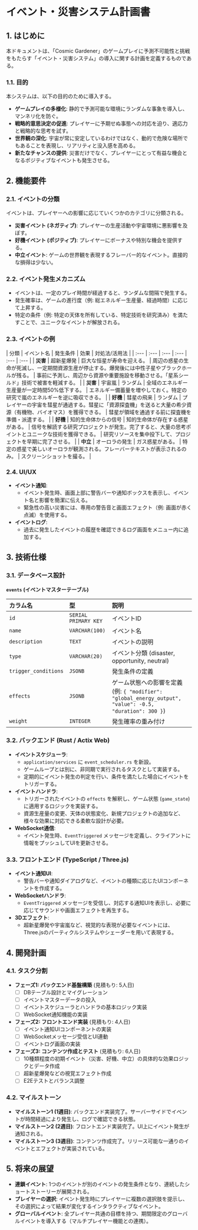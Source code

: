 # イベント・災害システム計画書

## 1. はじめに

本ドキュメントは、「Cosmic Gardener」のゲームプレイに予測不可能性と挑戦をもたらす「イベント・災害システム」の導入に関する計画を定義するものである。

### 1.1. 目的

本システムは、以下の目的のために導入する。

-   **ゲームプレイの多様化**: 静的で予測可能な環境にランダムな事象を導入し、マンネリ化を防ぐ。
-   **戦略的意思決定の促進**: プレイヤーに予期せぬ事態への対応を迫り、適応力と戦略的な思考を試す。
-   **世界観の深化**: 宇宙が常に安定しているわけではなく、動的で危険な場所でもあることを表現し、リアリティと没入感を高める。
-   **新たなチャンスの提供**: 災害だけでなく、プレイヤーにとって有益な機会となるポジティブなイベントも発生させる。

## 2. 機能要件

### 2.1. イベントの分類

イベントは、プレイヤーへの影響に応じていくつかのカテゴリに分類される。

-   **災害イベント (ネガティブ)**: プレイヤーの生産活動や宇宙環境に悪影響を及ぼす。
-   **好機イベント (ポジティブ)**: プレイヤーにボーナスや特別な機会を提供する。
-   **中立イベント**: ゲームの世界観を表現するフレーバー的なイベント。直接的な損得は少ない。

### 2.2. イベント発生メカニズム

-   イベントは、一定のプレイ時間が経過すると、ランダムな間隔で発生する。
-   発生確率は、ゲームの進行度（例: 総エネルギー生産量、経過時間）に応じて上昇する。
-   特定の条件（例: 特定の天体を所有している、特定技術を研究済み）を満たすことで、ユニークなイベントが解放される。

### 2.3. イベントの例

| 分類 | イベント名 | 発生条件 | 効果 | 対処法/活用法 |
| :--- | :--- | :--- | :--- | :--- | :--- |
| **災害** | 超新星爆発 | 巨大な恒星が寿命を迎える。 | 周辺の惑星の生命が死滅し、一定期間資源生産が停止する。爆発後には中性子星やブラックホールが残る。 | 事前に予測し、周辺から資源や重要施設を移動させる。「星系シールド」技術で被害を軽減する。 |
| **災害** | 宇宙嵐 | ランダム | 全域のエネルギー生産量が一定時間50%低下する。 | エネルギー備蓄量を増やしておく。特定の研究で嵐のエネルギーを逆に吸収できる。 |
| **好機** | 彗星の飛来 | ランダム | プレイヤーの宇宙を彗星が通過する。彗星に「資源探査機」を送ると大量の希少資源（有機物、バイオマス）を獲得できる。 | 彗星が領域を通過する前に探査機を準備・派遣する。 |
| **好機** | 知的生命体からの信号 | 知的生命体が存在する惑星がある。 | 信号を解読する研究プロジェクトが発生。完了すると、大量の思考ポイントとユニークな技術を獲得できる。 | 研究リソースを集中投下して、プロジェクトを早期に完了させる。 |
| **中立** | オーロラの発生 | ガス惑星がある。 | 特定の惑星で美しいオーロラが観測される。フレーバーテキストが表示されるのみ。 | スクリーンショットを撮る。 |

### 2.4. UI/UX

-   **イベント通知**:
    -   イベント発生時、画面上部に警告バーや通知ボックスを表示し、イベント名と影響を簡潔に伝える。
    -   緊急性の高い災害には、専用の警告音と画面エフェクト（例: 画面が赤く点滅）を使用する。
-   **イベントログ**:
    -   過去に発生したイベントの履歴を確認できるログ画面をメニュー内に追加する。

## 3. 技術仕様

### 3.1. データベース設計

**`events` (イベントマスターテーブル)**

| カラム名 | 型 | 説明 |
| :--- | :--- | :--- |
| `id` | `SERIAL PRIMARY KEY` | イベントID |
| `name` | `VARCHAR(100)` | イベント名 |
| `description` | `TEXT` | イベントの説明 |
| `type` | `VARCHAR(20)` | イベント分類 (disaster, opportunity, neutral) |
| `trigger_conditions` | `JSONB` | 発生条件の定義 |
| `effects` | `JSONB` | ゲーム状態への影響を定義 (例: `{ "modifier": "global_energy_output", "value": -0.5, "duration": 300 }`) |
| `weight` | `INTEGER` | 発生確率の重み付け |

### 3.2. バックエンド (Rust / Actix Web)

-   **イベントスケジューラ**:
    -   `application/services` に `event_scheduler.rs` を新設。
    -   ゲームループとは別に、非同期で実行されるタスクとして実装する。
    -   定期的にイベント発生の判定を行い、条件を満たした場合にイベントをトリガーする。
-   **イベントハンドラ**:
    -   トリガーされたイベントの `effects` を解釈し、ゲーム状態 (`game_state`) に適用するロジックを実装する。
    -   資源生産量の変更、天体の状態変化、新規プロジェクトの追加など、様々な効果に対応できる柔軟な設計が必要。
-   **WebSocket通信**:
    -   イベント発生時、`EventTriggered` メッセージを定義し、クライアントに情報をプッシュしてUIを更新させる。

### 3.3. フロントエンド (TypeScript / Three.js)

-   **イベント通知UI**:
    -   警告バーや通知ダイアログなど、イベントの種類に応じたUIコンポーネントを作成する。
-   **WebSocketハンドラ**:
    -   `EventTriggered` メッセージを受信し、対応する通知UIを表示し、必要に応じてサウンドや画面エフェクトを再生する。
-   **3Dエフェクト**:
    -   超新星爆発や宇宙嵐など、視覚的な表現が必要なイベントには、Three.jsのパーティクルシステムやシェーダーを用いて表現する。

## 4. 開発計画

### 4.1. タスク分割

-   **フェーズ1: バックエンド基盤構築** (見積もり: 5人日)
    -   [ ] DBテーブル設計とマイグレーション
    -   [ ] イベントマスターデータの投入
    -   [ ] イベントスケジューラとハンドラの基本ロジック実装
    -   [ ] WebSocket通知機能の実装
-   **フェーズ2: フロントエンド実装** (見積もり: 4人日)
    -   [ ] イベント通知UIコンポーネントの実装
    -   [ ] WebSocketメッセージ受信とUI連動
    -   [ ] イベントログ画面の実装
-   **フェーズ3: コンテンツ作成とテスト** (見積もり: 6人日)
    -   [ ] 10種類程度の初期イベント（災害、好機、中立）の具体的な効果ロジックとデータ作成
    -   [ ] 超新星爆発などの視覚エフェクト作成
    -   [ ] E2Eテストとバランス調整

### 4.2. マイルストーン

-   **マイルストーン1 (1週目)**: バックエンド実装完了。サーバーサイドでイベントが時間経過により発生し、ログで確認できる状態。
-   **マイルストーン2 (2週目)**: フロントエンド実装完了。UI上にイベント発生が通知される。
-   **マイルストーン3 (3週目)**: コンテンツ作成完了。リリース可能な一通りのイベントとエフェクトが実装されている。

## 5. 将来の展望

-   **連鎖イベント**: 1つのイベントが別のイベントの発生条件となり、連続したショートストーリーが展開される。
-   **プレイヤーの選択**: イベント発生時にプレイヤーに複数の選択肢を提示し、その選択によって結果が変化するインタラクティブなイベント。
-   **グローバルイベント**: 全プレイヤー共通の目標を持つ、期間限定のグローバルイベントを導入する（マルチプレイヤー機能との連携）。 